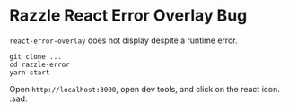 # Razzle React Error Overlay Bug

`react-error-overlay` does not display despite a runtime error.

```
git clone ...
cd razzle-error
yarn start
```

Open `http://localhost:3000`, open dev tools, and click on the react icon. :sad: